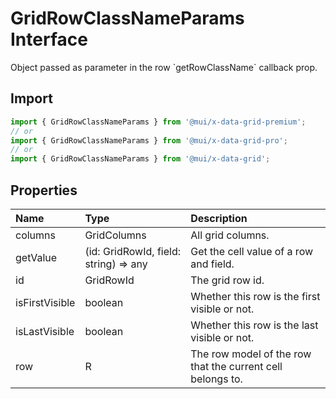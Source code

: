 # GridRowClassNameParams Interface

<p class="description">Object passed as parameter in the row `getRowClassName` callback prop.</p>

## Import

```js
import { GridRowClassNameParams } from '@mui/x-data-grid-premium';
// or
import { GridRowClassNameParams } from '@mui/x-data-grid-pro';
// or
import { GridRowClassNameParams } from '@mui/x-data-grid';
```

## Properties

| Name                                          | Type                                                                    | Description                                                |
| :-------------------------------------------- | :---------------------------------------------------------------------- | :--------------------------------------------------------- |
| <span class="prop-name">columns</span>        | <span class="prop-type">GridColumns</span>                              | All grid columns.                                          |
| <span class="prop-name">getValue</span>       | <span class="prop-type">(id: GridRowId, field: string) =&gt; any</span> | Get the cell value of a row and field.                     |
| <span class="prop-name">id</span>             | <span class="prop-type">GridRowId</span>                                | The grid row id.                                           |
| <span class="prop-name">isFirstVisible</span> | <span class="prop-type">boolean</span>                                  | Whether this row is the first visible or not.              |
| <span class="prop-name">isLastVisible</span>  | <span class="prop-type">boolean</span>                                  | Whether this row is the last visible or not.               |
| <span class="prop-name">row</span>            | <span class="prop-type">R</span>                                        | The row model of the row that the current cell belongs to. |
